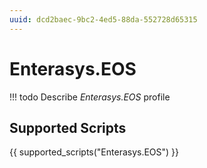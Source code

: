 ```yaml
---
uuid: dcd2baec-9bc2-4ed5-88da-552728d65315
---
```



# Enterasys.EOS


<!-- prettier-ignore -->
!!! todo
    Describe *Enterasys.EOS* profile

## Supported Scripts

{{ supported_scripts("Enterasys.EOS") }}
